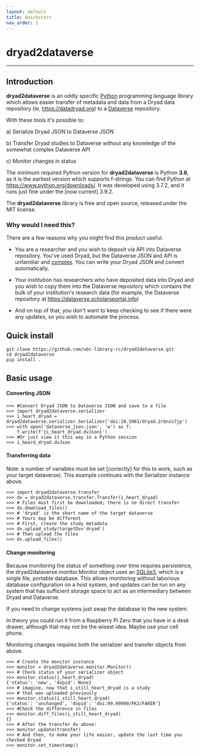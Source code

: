 ```yaml
---
layout: default
title: Quickstart 
nav_order: 1
---
```



# dryad2dataverse

---

## Introduction

**dryad2dataverse** is an oddly specific [Python](https://python.org) programming language library which allows easier transfer of metadata and data from a Dryad data repository (ie, <https://datadryad.org>) to a [Dataverse](https://dataverse.org/ "Dataverse software main site") repository.

With these tools it's possible to: 

a) Serialize Dryad JSON to Dataverse JSON

b) Transfer Dryad studies to Dataverse without any knowledge of the somewhat complex Dataverse API

c) Monitor changes in status

The minimum required Python version for **dryad2dataverse** is Python **3.6**, as it is the earliest version which supports f-strings. You can find Python at <https://www.python.org/downloads/>. It was developed using 3.7.2, and it runs just fine under the [now current] 3.9.2.

The **dryad2dataverse** library is free and open source, released under the MIT license.

### Why would I need this?

There are a few reasons why you might find this product useful.

* You are a researcher and you wish to deposit via API into Dataverse repository. You've used Dryad, but the Dataverse JSON and API is unfamiliar and [complex](https://guides.dataverse.org/en/latest/_downloads/dataset-create-new-all-default-fields.json "Complex Dataverse JSON"). You can write your Dryad JSON and convert automatically.

* Your institution has researchers who have deposited data into Dryad and you wish to copy them into the Dataverse repository which contains the bulk of your institution's research data (for example, the Dataverse repository at <https://dataverse.scholarsportal.info>)

* And on top of that, you don't want to keep checking to see if there were any updates, so you wish to automate the process.

## Quick install

```
git clone https://github.com/ubc-library-rc/dryad2dataverse.git
cd dryad2dataverse
pip install .
```

## Basic usage

#### Converting JSON
```
>>> #Convert Dryad JSON to Dataverse JSON and save to a file
>>> import dryad2dataverse.serializer
>>> i_heart_dryad = dryad2dataverse.serializer.Serializer('doi:10.5061/dryad.2rbnzs7jp')
>>> with open('dataverse_json.json', 'w') as f:
	f.write(f'{i_heart_dryad.dvJson}')
>>> #Or just view it this way in a Python session
>>> i_heard_dryad.dvJson
```

#### Transferring data

Note: a number of variables must be set [correctly] for this to work, such as your target dataverse). This example continues with the Serializer instance above.

```
>>> import dryad2dataverse.transfer
>>> dv = dryad2dataverse.transfer.Transfer(i_heart_dryad)
>>> # Files must first be downloaded; there is no direct transfer
>>> dv.download_files()
>>> # 'dryad' is the short name of the target dataverse
>>> # Yours may be different
>>> # First, create the study metadata
>>> dv.upload_study(targetDv='dryad')
>>> # Then upload the files
>>> dv.upload_files()
```

#### Change monitoring

Because monitoring the status of something over time requires persistence, the dryad2dataverse.monitor.Monitor object uses an [SQLite3](https://sqlite.org), which is a single file, portable database. This allows monitoring without laborious database configuration on a host system, and updates can be run on any system that has sufficient storage space to act as an intermediary between Dryad and Dataverse.

If you need to change systems just swap the database to the new system.

In theory you could run it from a Raspberry Pi Zero that you have in a desk drawer, although that may not be the wisest idea. Maybe use your cell phone.

Monitoring changes requires both the serializer and transfer objects from above.

```
>>> # Create the monitor instance
>>> monitor = dryad2dataverse.monitor.Monitor()
>>> # Check status of your serializer object
>>> monitor.status(i_heart_dryad)
{'status': 'new', 'dvpid': None}
>>> # imagine, now that i_still_heart_dryad is a study
>>> # that was uploaded previously
>>> monitor.status(i_still_heart_dryad)
{'status': 'unchanged', 'dvpid': 'doi:99.99999/FK2/FAKER'}
>>> #Check the difference in files
>>> monitor.diff_files(i_still_heart_dryad)
{}
>>> # After the transfer dv above:
>>> monitor.update(transfer)
>>> # And then, to make your life easier, update the last time you checked Dryad
>>> monitor.set_timestamp()
```

